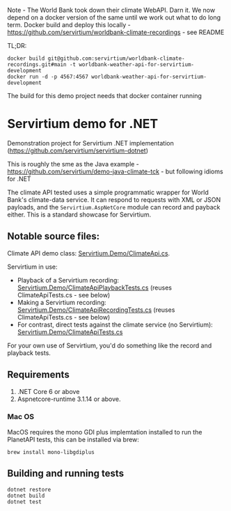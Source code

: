 Note - The World Bank took down their climate WebAPI. Darn it. We now depend on a docker version of the same until we work out what to do long term. Docker build and deploy this locally - https://github.com/servirtium/worldbank-climate-recordings - see README

TL;DR:

```
docker build git@github.com:servirtium/worldbank-climate-recordings.git#main -t worldbank-weather-api-for-servirtium-development
docker run -d -p 4567:4567 worldbank-weather-api-for-servirtium-development
```

The build for this demo project needs that docker container running

# Servirtium demo for .NET

Demonstration project for Servirtium .NET implementation (https://github.com/servirtium/servirtium-dotnet)

This is roughly the sme as the Java example - https://github.com/servirtium/demo-java-climate-tck - but following idioms for .NET

The climate API tested uses a simple programmatic wrapper for World Bank's climate-data service. It can respond to requests with XML or 
JSON payloads, and the `Servirtium.AspNetCore` module can record and payback either. This is a standard showcase for Servirtium.

## Notable source files:

Climate API demo class: [Servirtium.Demo/ClimateApi.cs](https://github.com/servirtium/sdemo-dotnet-climate-tck/blob/master/Servirtium.Demo/ClimateApi.cs). 

Servirtium in use:

* Playback of a Servirtium recording: [Servirtium.Demo/ClimateApiPlaybackTests.cs](https://github.com/servirtium/demo-dotnet-climate-tck/blob/master/Servirtium.Demo/ClimateApiPlaybackTests.cs) (reuses ClimateApiTests.cs - see below)
* Making a Servirtium recording: [Servirtium.Demo/ClimateApiRecordingTests.cs](https://github.com/servirtium/demo-dotnet-climate-tck/blob/master/Servirtium.Demo/ClimateApiRecordingTests.cs) (reuses ClimateApiTests.cs - see below)
* For contrast, direct tests against the climate service (no Servirtium): [Servirtium.Demo/ClimateApiTests.cs](https://github.com/servirtium/demo-dotnet-climate-tck/blob/master/Servirtium.Demo/ClimateApiTests.cs) 

For your own use of Servirtium, you'd do something like the record and playback tests.

## Requirements

1. .NET Core 6 or above
2. Aspnetcore-runtime 3.1.14 or above.

### Mac OS

MacOS requires the mono GDI plus implemtation installed to run the PlanetAPI tests, this can be installed via brew:

`brew install mono-libgdiplus`

## Building and running tests

```
dotnet restore
dotnet build
dotnet test
```
